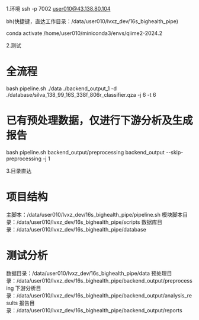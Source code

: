 1.环境
ssh -p 7002 user010@43.138.80.104

bh(快捷键，直达工作目录：/data/user010/lvxz_dev/16s_bighealth_pipe)

conda activate /home/user010/miniconda3/envs/qiime2-2024.2



2.测试
# 全流程
bash pipeline.sh ./data ./backend_output_1 -d ./database/silva_138_99_16S_338f_806r_classifier.qza -j 6 -t 6

# 已有预处理数据，仅进行下游分析及生成报告
bash pipeline.sh backend_output/preprocessing backend_output --skip-preprocessing -j 1

3.目录直达
# 项目结构
主脚本：/data/user010/lvxz_dev/16s_bighealth_pipe/pipeline.sh
模块脚本目录：/data/user010/lvxz_dev/16s_bighealth_pipe/scripts
数据库目录：/data/user010/lvxz_dev/16s_bighealth_pipe/database

# 测试分析
数据目录：/data/user010/lvxz_dev/16s_bighealth_pipe/data
预处理目录：/data/user010/lvxz_dev/16s_bighealth_pipe/backend_output/preprocessing
下游分析目录：/data/user010/lvxz_dev/16s_bighealth_pipe/backend_output/analysis_results
报告目录：/data/user010/lvxz_dev/16s_bighealth_pipe/backend_output/reports
